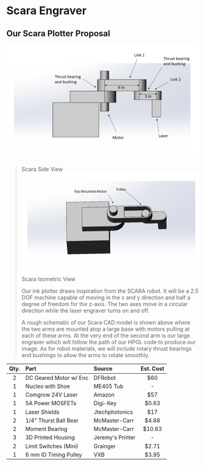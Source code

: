# Scara Engraver
## Our Scara Plotter Proposal
![Scara Side View](Side_View_annotated.png)
> Scara Side View
![Scara Isometric View](Isometric_top_view_annotated.png)
> Scara Isometric View
> 
> Our ink plotter draws inspiration from the SCARA robot. It will be a 2.5 DOF
> machine capable of moving in the x and y direction and half a degree of 
> freedom for the z-axis. The two axes move in a circular direction while the 
> laser engraver turns on and off. 
>
> A rough schematic of our Scara CAD model is shown above where the two arms
> are mounted atop a large base with motors pulling at each of these arms. 
> At the very end of the second arm is our large engraver which will follow 
> the path of our HPGL code to produce our image. As for robot materials,
> we will include rotary thrust bearings and bushings to allow 
> the arms to rotate smoothly. 

| Qty. | Part                  | Source                | Est. Cost |
|:----:|:----------------------|:----------------------|:---------:|
|  2   | DC Geared Motor w/ Enc| DFRobot               |    $60    |
|  1   | Nucleo with Shoe      | ME405 Tub             |     -     |
|  1   | Comgrow 24V Laser     | Amazon                |    $57    |
|  1   | 5A Power MOSFETs      | Digi-Key              |   $0.63   |
|  1   | Laser Shields         | Jtechphotonics        |    $17    |
|  2   | 1/4" Thurst Ball Bear | McMaster-Carr         |   $4.68   |
|  2   | Moment Bearing        | McMaster-Carr         |  $10.63   |    
|  3   | 3D Printed Housing    | Jeremy's Printer      |     -     |
|  2   | Limit Switches (Mini) | Grainger              |   $2.71   |
|  1   | 6 mm ID Timing Pulley | VXB                   |   $3.95   |
    